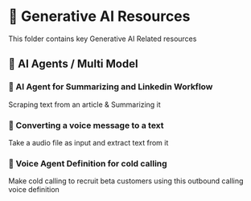 # 📁 Generative AI Resources

This folder contains key Generative AI Related resources

## 📌 AI Agents / Multi Model

### 🔹 AI Agent for Summarizing and Linkedin Workflow
Scraping text from an article & Summarizing it

### 🔹 Converting a voice message to a text
Take a audio file as input and extract text from it

### 🔹 Voice Agent Definition for cold calling
Make cold calling to recruit beta customers using this outbound calling voice definition

